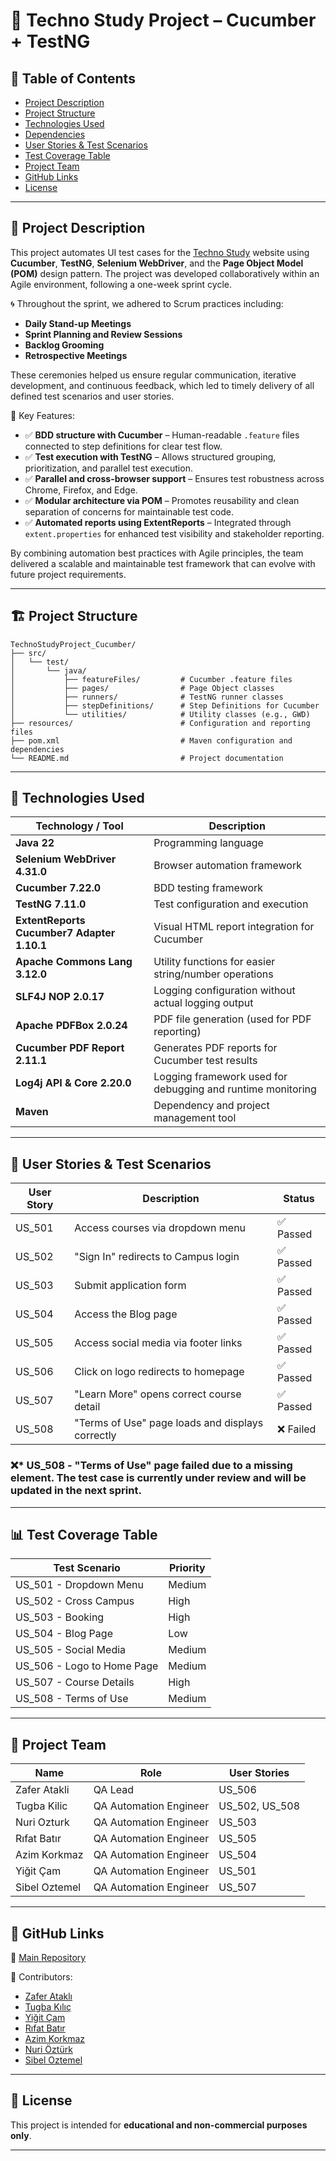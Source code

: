

# 🧪 Techno Study Project – Cucumber + TestNG

## 📌 Table of Contents

- [Project Description](#project-description)
- [Project Structure](#project-structure)
- [Technologies Used](#technologies-used)
- [Dependencies](#dependencies)
- [User Stories & Test Scenarios](#user-stories--test-scenarios)
- [Test Coverage Table](#test-coverage-table)
- [Project Team](#project-team)
- [GitHub Links](#github-links)
- [License](#license)

---

## 📄 Project Description

This project automates UI test cases for the [Techno Study](https://techno.study/) website using **Cucumber**, **TestNG**, **Selenium WebDriver**, and the **Page Object Model (POM)** design pattern. The project was developed collaboratively within an Agile environment, following a one-week sprint cycle.

🌀 Throughout the sprint, we adhered to Scrum practices including:

- **Daily Stand-up Meetings**
- **Sprint Planning and Review Sessions**
- **Backlog Grooming**
- **Retrospective Meetings**

These ceremonies helped us ensure regular communication, iterative development, and continuous feedback, which led to timely delivery of all defined test scenarios and user stories.

📌 Key Features:

- ✅ **BDD structure with Cucumber** – Human-readable `.feature` files connected to step definitions for clear test flow.
- ✅ **Test execution with TestNG** – Allows structured grouping, prioritization, and parallel test execution.
- ✅ **Parallel and cross-browser support** – Ensures test robustness across Chrome, Firefox, and Edge.
- ✅ **Modular architecture via POM** – Promotes reusability and clean separation of concerns for maintainable test code.
- ✅ **Automated reports using ExtentReports** – Integrated through `extent.properties` for enhanced test visibility and stakeholder reporting.

By combining automation best practices with Agile principles, the team delivered a scalable and maintainable test framework that can evolve with future project requirements.

---


## 🏗️ Project Structure

```plaintext
TechnoStudyProject_Cucumber/
├── src/
│   └── test/
│       └── java/
│           ├── featureFiles/         # Cucumber .feature files
│           ├── pages/                # Page Object classes
│           ├── runners/              # TestNG runner classes
│           ├── stepDefinitions/      # Step Definitions for Cucumber
│           └── utilities/            # Utility classes (e.g., GWD)
├── resources/                        # Configuration and reporting files
├── pom.xml                           # Maven configuration and dependencies
└── README.md                         # Project documentation
```

---

## 🧰 Technologies Used

| Technology / Tool                         | Description                                                    |
|------------------------------------------|----------------------------------------------------------------|
| **Java 22**                              | Programming language                                            |
| **Selenium WebDriver 4.31.0**            | Browser automation framework                                   |
| **Cucumber 7.22.0**                      | BDD testing framework                                          |
| **TestNG 7.11.0**                        | Test configuration and execution                               |
| **ExtentReports Cucumber7 Adapter 1.10.1**| Visual HTML report integration for Cucumber                    |
| **Apache Commons Lang 3.12.0**           | Utility functions for easier string/number operations          |
| **SLF4J NOP 2.0.17**                     | Logging configuration without actual logging output            |
| **Apache PDFBox 2.0.24**                 | PDF file generation (used for PDF reporting)                   |
| **Cucumber PDF Report 2.11.1**           | Generates PDF reports for Cucumber test results                |
| **Log4j API & Core 2.20.0**              | Logging framework used for debugging and runtime monitoring    |
| **Maven**                                | Dependency and project management tool                         |


---


## 🧪 User Stories & Test Scenarios

| User Story | Description                                                     | Status     |
|------------|-----------------------------------------------------------------|------------|
| US_501     | Access courses via dropdown menu                                | ✅ Passed  |
| US_502     | "Sign In" redirects to Campus login                             | ✅ Passed  |
| US_503     | Submit application form                                         | ✅ Passed  |
| US_504     | Access the Blog page                                            | ✅ Passed  |
| US_505     | Access social media via footer links                            | ✅ Passed  |
| US_506     | Click on logo redirects to homepage                             | ✅ Passed  |
| US_507     | "Learn More" opens correct course detail                        | ✅ Passed  |
| US_508     | "Terms of Use" page loads and displays correctly                | ❌ Failed  |


### ❌* US_508 - "Terms of Use" page failed due to a missing element. The test case is currently under review and will be updated in the next sprint.


---

## 📊 Test Coverage Table

| Test Scenario              | Priority |
|----------------------------|----------|
| US_501 - Dropdown Menu     | Medium   |
| US_502 - Cross Campus      | High     |
| US_503 - Booking           | High     |
| US_504 - Blog Page         | Low      |
| US_505 - Social Media      | Medium   |
| US_506 - Logo to Home Page | Medium   |
| US_507 - Course Details    | High     |
| US_508 - Terms of Use      | Medium   |

---

## 👥 Project Team

| Name          | Role                      | User Stories   |
|---------------|---------------------------|----------------|
| Zafer Atakli  | QA Lead                   | US_506         |
| Tugba Kilic   | QA Automation Engineer    | US_502, US_508 |
| Nuri Ozturk   | QA Automation Engineer    | US_503         |
| Rıfat Batır   | QA Automation Engineer    | US_505         |
| Azim Korkmaz  | QA Automation Engineer    | US_504         |
| Yiğit Çam     | QA Automation Engineer    | US_501         |
| Sibel Oztemel | QA Automation Engineer    | US_507         |

---

## 🔗 GitHub Links

📁 [Main Repository](https://github.com/zaferatakli/TechnoStudyProject_Cucumber)

👤 Contributors:

- [Zafer Ataklı](https://github.com/zaferatakli)
- [Tugba Kılıç](https://github.com/TugbaKilic33)
- [Yiğit Çam](https://github.com/Yigit-Cam)
- [Rıfat Batır](https://github.com/rftbtr)
- [Azim Korkmaz](https://github.com/AzimKorkmaz)
- [Nuri Öztürk](https://github.com/NuriOzturk)
- [Sibel Oztemel](https://github.com/Sibel52)

---

## 📜 License

This project is intended for **educational and non-commercial purposes only**.

---
